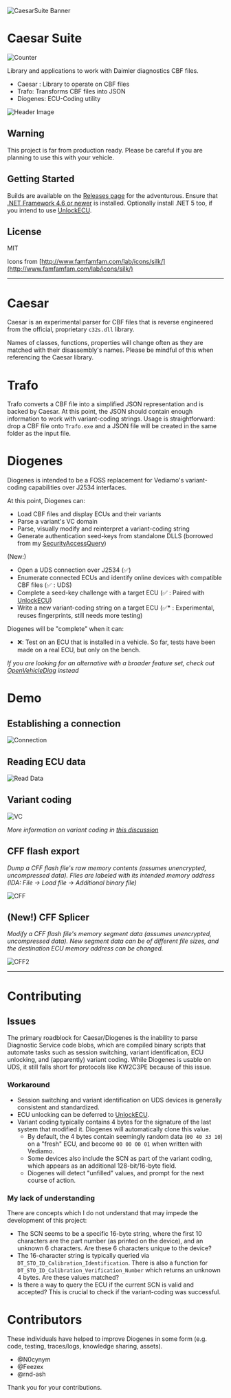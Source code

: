 ![CaesarSuite Banner](https://raw.githubusercontent.com/jglim/CaesarSuite/main/docs/resources/caesarsuite-banner.png)

# Caesar Suite

![Counter](https://raw.githubusercontent.com/jglim/CaesarSuite/main/docs/resources/gh_shield_0.svg)

Library and applications to work with Dаіmlеr diagnostics CBF files.

- Caesar : Library to operate on CBF files
- Trafo: Transforms CBF files into JSON
- Diogenes: ECU-Coding utility

![Header Image](https://raw.githubusercontent.com/jglim/CaesarSuite/main/docs/resources/diogenes-2.png)

## Warning

This project is far from production ready. Please be careful if you are planning to use this with your vehicle.

## Getting Started

Builds are available on the [Releases page](https://github.com/jglim/CaesarSuite/releases/) for the adventurous. Ensure that [.NET Framework 4.6 or newer](https://dotnet.microsoft.com/download) is installed. Optionally install .NET 5 too, if you intend to use [UnlockECU](https://github.com/jglim/UnlockECU).

## License

MIT

Icons from [http://www.famfamfam.com/lab/icons/silk/](http://www.famfamfam.com/lab/icons/silk/)

---

# Caesar

Caesar is an experimental parser for CBF files that is reverse engineered from the official, proprietary `c32s.dll` library. 

Names of classes, functions, properties will change often as they are matched with their disassembly's names. Please be mindful of this when referencing the Caesar library.

# Trafo

Trafo converts a CBF file into a simplified JSON representation and is backed by Caesar. At this point, the JSON should contain enough information to work with variant-coding strings. Usage is straightforward: drop a CBF file onto `Trafo.exe` and a JSON file will be created in the same folder as the input file.

# Diogenes

Diogenes is intended to be a FOSS replacement for Vediamo's variant-coding capabilities over J2534 interfaces. 

At this point, Diogenes can: 

- Load CBF files and display ECUs and their variants
- Parse a variant's VC domain
- Parse, visually modify and reinterpret a variant-coding string
- Generate authentication seed-keys from standalone DLLS (borrowed from my [SecurityAccessQuery](https://github.com/jglim/SecurityAccessQuery))

(New:)
- Open a UDS connection over J2534 (✅)
- Enumerate connected ECUs and identify online devices with compatible CBF files (✅ : UDS)
- Complete a seed-key challenge with a target ECU (✅ : Paired with [UnlockECU](https://github.com/jglim/UnlockECU))
- Write a new variant-coding string on a target ECU (✅* : Experimental, reuses fingerprints, still needs more testing)

Diogenes will be "complete" when it can:

- ❌: Test on an ECU that is installed in a vehicle. So far, tests have been made on a real ECU, but only on the bench.

*If you are looking for an alternative with a broader feature set, check out [OpenVehicleDiag](https://github.com/rnd-ash/OpenVehicleDiag) instead*

# Demo

## Establishing a connection

![Connection](https://raw.githubusercontent.com/jglim/CaesarSuite/main/docs/resources/demo-connect.gif)

## Reading ECU data

![Read Data](https://raw.githubusercontent.com/jglim/CaesarSuite/main/docs/resources/demo-data.gif)

## Variant coding

![VC](https://raw.githubusercontent.com/jglim/CaesarSuite/main/docs/resources/demo-vc.gif)

_More information on variant coding in [this discussion](https://github.com/jglim/CaesarSuite/discussions/7)_

## CFF flash export

_Dump a CFF flash file's raw memory contents (assumes unencrypted, uncompressed data). Files are labeled with its intended memory address (IDA: File -> Load file -> Additional binary file)_

![CFF](https://raw.githubusercontent.com/jglim/CaesarSuite/main/docs/resources/demo-cff.gif)

## (New!) CFF Splicer

_Modify a CFF flash file's memory segment data (assumes unencrypted, uncompressed data). New segment data can be of different file sizes, and the destination ECU memory address can be changed._

![CFF2](https://raw.githubusercontent.com/jglim/CaesarSuite/main/docs/resources/demo-cff-splice.gif)

---

# Contributing

## Issues

The primary roadblock for Caesar/Diogenes is the inability to parse Diagnostic Service code blobs, which are compiled binary scripts that automate tasks such as session switching, variant identification, ECU unlocking, and (apparently) variant coding. While Diogenes is usable on UDS, it still falls short for protocols like KW2C3PE because of this issue.

### Workaround

 - Session switching and variant identification on UDS devices is generally consistent and standardized.
 - ECU unlocking can be deferred to [UnlockECU](https://github.com/jglim/UnlockECU). 
 - Variant coding typically contains 4 bytes for the signature of the last system that modified it. Diogenes will automatically clone this value. 
 	- By default, the 4 bytes contain seemingly random data (`00 40 33 10`) on a "fresh" ECU, and become `00 00 00 01` when written with Vediamo.
 	- Some devices also include the SCN as part of the variant coding, which appears as an additional 128-bit/16-byte field. 
 	- Diogenes will detect "unfilled" values, and prompt for the next course of action.

### My lack of understanding

There are concepts which I do not understand that may impede the development of this project:

 - The SCN seems to be a specific 16-byte string, where the first 10 characters are the part number (as printed on the device), and an unknown 6 characters. Are these 6 characters unique to the device?
 - The 16-character string is typically queried via `DT_STO_ID_Calibration_Identification`. There is also a function for `DT_STO_ID_Calibration_Verification_Number` which returns an unknown 4 bytes. Are these values matched?
 - Is there a way to query the ECU if the current SCN is valid and accepted? This is crucial to check if the variant-coding was successful.


# Contributors

These individuals have helped to improve Diogenes in some form (e.g. code, testing, traces/logs, knowledge sharing, assets).

- @N0cynym
- @Feezex
- @rnd-ash

Thank you for your contributions.